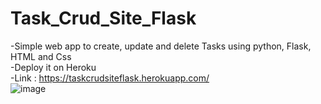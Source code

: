 # Task_Crud_Site_Flask

-Simple web app to create, update and delete Tasks using python, Flask, HTML and Css <br>
-Deploy it on Heroku <br>
-Link : https://taskcrudsiteflask.herokuapp.com/
<br>
![image](https://user-images.githubusercontent.com/19292752/148229682-02626d2b-6a6d-4c8b-aa5f-199a3768619e.png)
